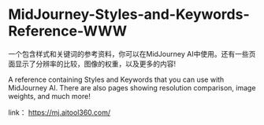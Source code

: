 # MidJourney-Styles-and-Keywords-Reference-WWW
一个包含样式和关键词的参考资料，你可以在MidJourney AI中使用。还有一些页面显示了分辨率的比较，图像的权重，以及更多的内容!

A reference containing Styles and Keywords that you can use with MidJourney AI. There are also pages showing resolution comparison, image weights, and much more!

link： https://mj.aitool360.com/
